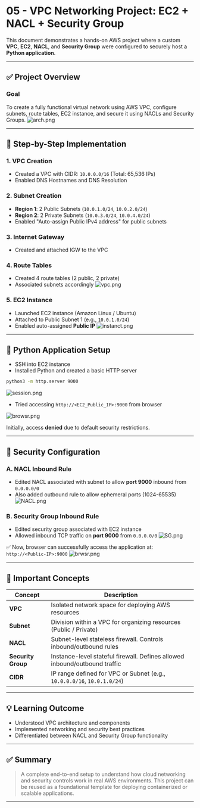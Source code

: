 # 05 - VPC Networking Project: EC2 + NACL + Security Group

This document demonstrates a hands-on AWS project where a custom **VPC**, **EC2**, **NACL**, and **Security Group** were configured to securely host a **Python application**.

---

## ✅ Project Overview

### Goal

To create a fully functional virtual network using AWS VPC, configure subnets, route tables, EC2 instance, and secure it using NACLs and Security Groups.
![arch.png](Images/vpc_network_project/arch.png)

---

## 📌 Step-by-Step Implementation

### 1. VPC Creation

- Created a VPC with CIDR: `10.0.0.0/16` (Total: 65,536 IPs)
- Enabled DNS Hostnames and DNS Resolution

### 2. Subnet Creation

- **Region 1**: 2 Public Subnets (`10.0.1.0/24`, `10.0.2.0/24`)
- **Region 2**: 2 Private Subnets (`10.0.3.0/24`, `10.0.4.0/24`)
- Enabled "Auto-assign Public IPv4 address" for public subnets

### 3. Internet Gateway

- Created and attached IGW to the VPC

### 4. Route Tables

- Created 4 route tables (2 public, 2 private)
- Associated subnets accordingly
![vpc.png](Images/vpc_network_project/vpc.png)

### 5. EC2 Instance

- Launched EC2 instance (Amazon Linux / Ubuntu)
- Attached to Public Subnet 1 (e.g., `10.0.1.0/24`)
- Enabled auto-assigned **Public IP**
![instanct.png](Images/vpc_network_project/instanct.png)

---

## 🐍 Python Application Setup

- SSH into EC2 instance
- Installed Python and created a basic HTTP server

```bash
python3 -m http.server 9000
```
![session.png](Images/vpc_network_project/session.png)

- Tried accessing `http://<EC2_Public_IP>:9000` from browser

![browsr.png](Images/vpc_network_project/browsr.png)

Initially, access **denied** due to default security restrictions.

---

## 🔐 Security Configuration

### A. NACL Inbound Rule

- Edited NACL associated with subnet to allow **port 9000** inbound from `0.0.0.0/0`
- Also added outbound rule to allow ephemeral ports (1024-65535)
![NACL.png](Images/vpc_network_project/NACL.png)

### B. Security Group Inbound Rule

- Edited security group associated with EC2 instance
- Allowed inbound TCP traffic on **port 9000** from `0.0.0.0/0`
![SG.png](Images/vpc_network_project/SG.png)

✅ Now, browser can successfully access the application at: `http://<Public-IP>:9000`
![brwsr.png](Images/vpc_network_project/brwsr.png)

---

## 🔎 Important Concepts

| Concept            | Description                                                                |
| ------------------ | -------------------------------------------------------------------------- |
| **VPC**            | Isolated network space for deploying AWS resources                         |
| **Subnet**         | Division within a VPC for organizing resources (Public / Private)          |
| **NACL**           | Subnet-level stateless firewall. Controls inbound/outbound rules           |
| **Security Group** | Instance-level stateful firewall. Defines allowed inbound/outbound traffic |
| **CIDR**           | IP range defined for VPC or Subnet (e.g., `10.0.0.0/16`, `10.0.1.0/24`)    |

---

## 💡 Learning Outcome

- Understood VPC architecture and components
- Implemented networking and security best practices
- Differentiated between NACL and Security Group functionality

---

## ✅ Summary

> A complete end-to-end setup to understand how cloud networking and security controls work in real AWS environments. This project can be reused as a foundational template for deploying containerized or scalable applications.

---